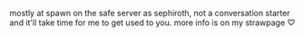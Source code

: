 mostly at spawn on the safe server as sephiroth, not a conversation starter and it'll take time for me to get used to you. more info is on my strawpage ♡
